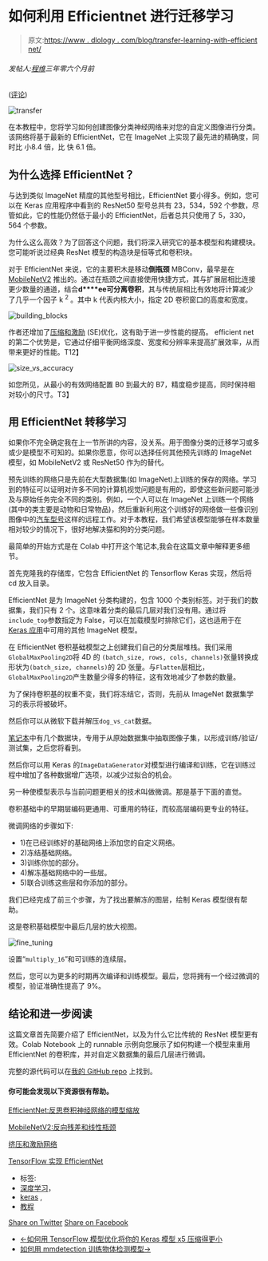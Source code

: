 # 如何利用 Efficientnet 进行迁移学习

> 原文:[https://www . dlology . com/blog/transfer-learning-with-efficient net/](https://www.dlology.com/blog/transfer-learning-with-efficientnet/)

###### 发帖人:[程维](/blog/author/Chengwei/)三年零六个月前

([评论](/blog/transfer-learning-with-efficientnet/#disqus_thread))

![transfer](../Images/a4b2b2e8d986610c659837d7afc42cae.png)

在本教程中，您将学习如何创建图像分类神经网络来对您的自定义图像进行分类。该网络将基于最新的 EfficientNet，它在 ImageNet 上实现了最先进的精确度，同时比 小8.4 倍，比 快 6.1 倍。

## 为什么选择 EfficientNet？

与达到类似 ImageNet 精度的其他型号相比，EfficientNet 要小得多。例如，您可以在 Keras 应用程序中看到的 ResNet50 型号总共有 23，534，592 个参数，尽管如此，它的性能仍然低于最小的 EfficientNet，后者总共只使用了 5，330，564 个参数。

为什么这么高效？为了回答这个问题，我们将深入研究它的基本模型和构建模块。您可能听说过经典 ResNet 模型的构造块是恒等式和卷积块。

对于 EfficientNet 来说，它的主要积木是移动**倒瓶颈** MBConv，最早是在 [MobileNetV2](https://arxiv.org/abs/1801.04381) 推出的。通过在瓶颈之间直接使用快捷方式，其与扩展层相比连接更少数量的通道，结合**d****ee可分离卷积**，其与传统层相比有效地将计算减少了几乎一个因子 k <sup>2</sup> 。其中 k 代表内核大小，指定 2D 卷积窗口的高度和宽度。

![building_blocks](../Images/5058005ad78a3091cb225129e15710d1.png)

作者还增加了[压缩和激励](https://arxiv.org/abs/1709.01507) (SE)优化，这有助于进一步性能的提高。 efficient net 的第二个优势是，它通过仔细平衡网络深度、宽度和分辨率来提高扩展效率，从而带来更好的性能。T12】

![size_vs_accuracy](../Images/ecc35c7a064d71da4d77b46a2a317841.png)

如您所见，从最小的有效网络配置 B0 到最大的 B7，精度稳步提高，同时保持相对较小的尺寸。T3】

## 用 EfficientNet 转移学习

如果你不完全确定我在上一节所讲的内容，没关系。用于图像分类的迁移学习或多或少是模型不可知的。如果你愿意，你可以选择任何其他预先训练的 ImageNet 模型，如 MobileNetV2 或 ResNet50 作为的替代。

预先训练的网络只是先前在大型数据集(如 ImageNet)上训练的保存的网络。学习到的特征可以证明对许多不同的计算机视觉问题是有用的，即使这些新问题可能涉及与原始任务完全不同的类别。例如，一个人可以在 ImageNet 上训练一个网络(其中的类主要是动物和日常物品)，然后重新利用这个训练好的网络做一些像识别图像中的[汽车型号](https://ai.stanford.edu/~jkrause/cars/car_dataset.html)这样的远程工作。对于本教程，我们希望该模型能够在样本数量相对较少的情况下，很好地解决猫和狗的分类问题。

最简单的开始方式是在 Colab 中打开这个笔记本,我会在这篇文章中解释更多细节。

首先克隆我的存储库，它包含 EfficientNet 的 Tensorflow Keras 实现，然后将 cd 放入目录。

EfficientNet 是为 ImageNet 分类构建的，包含 1000 个类别标签。对于我们的数据集，我们只有 2 个。这意味着分类的最后几层对我们没有用。通过将`include_top`参数指定为 False，可以在加载模型时排除它们，这也适用于在 [Keras 应用](https://keras.io/applications/)中可用的其他 ImageNet 模型。

在 EfficientNet 卷积基础模型之上创建我们自己的分类层堆栈。我们采用`GlobalMaxPooling2D`将 4D 的 `(batch_size, rows, cols, channels)`张量转换成形状为`(batch_size, channels)`的 2D 张量。与`Flatten`层相比，`GlobalMaxPooling2D`产生数量少得多的特征，这有效地减少了参数的数量。

为了保持卷积基的权重不变，我们将冻结它，否则，先前从 ImageNet 数据集学习的表示将被破坏。

然后你可以从微软下载并解压`dog_vs_cat`数据。

[笔记本](https://github.com/Tony607/efficientnet_keras_transfer_learning/blob/master/Keras_efficientnet_transfer_learning.ipynb)中有几个数据块，专用于从原始数据集中抽取图像子集，以形成训练/验证/测试集，之后您将看到。

然后你可以用 Keras 的`ImageDataGenerator`对模型进行编译和训练，它在训练过程中增加了各种数据增广选项，以减少过拟合的机会。

另一种使模型表示与当前问题更相关的技术叫做微调。那是基于下面的直觉。

卷积基础中的早期层编码更通用、可重用的特征，而较高层编码更专业的特征。

微调网络的步骤如下:

*   1)在已经训练好的基础网络上添加您的自定义网络。
*   2)冻结基础网络。
*   3)训练你加的部分。
*   4)解冻基础网络中的一些层。
*   5)联合训练这些层和你添加的部分。

我们已经完成了前三个步骤，为了找出要解冻的图层，绘制 Keras 模型很有帮助。

这是卷积基础模型中最后几层的放大视图。

![fine_tuning](../Images/ea08820154c3c15bae3c611c700d8e3d.png)

设置“`multiply_16`”和可训练的连续层。

然后，您可以为更多的时期再次编译和训练模型。最后，您将拥有一个经过微调的模型，验证准确性提高了 9%。

## 结论和进一步阅读

这篇文章首先简要介绍了 EfficientNet，以及为什么它比传统的 ResNet 模型更有效。Colab Notebook 上的 runnable 示例向您展示了如何构建一个模型来重用 EfficientNet 的卷积库，并对自定义数据集的最后几层进行微调。

完整的源代码可以在[我的 GitHub repo](https://github.com/Tony607/efficientnet_keras_transfer_learning) 上找到。

#### 你可能会发现以下资源很有帮助。

[EfficientNet:反思卷积神经网络的模型缩放](https://arxiv.org/abs/1905.11946)

[MobileNetV2:反向残差和线性瓶颈](https://arxiv.org/abs/1801.04381)

[挤压和激励网络](https://arxiv.org/abs/1709.01507)

[TensorFlow 实现 EfficientNet](https://github.com/tensorflow/tpu/tree/master/models/official/efficientnet)

*   标签:
*   [深度学习](/blog/tag/deep-learning/)，
*   [keras](/blog/tag/keras/) ,
*   [教程](/blog/tag/tutorial/)

[Share on Twitter](https://twitter.com/intent/tweet?url=https%3A//www.dlology.com/blog/transfer-learning-with-efficientnet/&text=How%20to%20do%20Transfer%20learning%20with%20Efficientnet) [Share on Facebook](https://www.facebook.com/sharer/sharer.php?u=https://www.dlology.com/blog/transfer-learning-with-efficientnet/)

*   [←如何用 TensorFlow 模型优化将你的 Keras 模型 x5 压缩得更小](/blog/how-to-compress-your-keras-model-x5-smaller-with-tensorflow-model-optimization/)
*   [如何用 mmdetection 训练物体检测模型→](/blog/how-to-train-an-object-detection-model-with-mmdetection/)